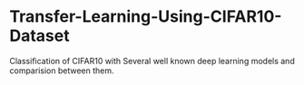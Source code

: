 # Transfer-Learning-Using-CIFAR10-Dataset
Classification of CIFAR10 with Several well known deep learning models and comparision between them.

